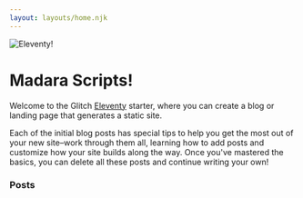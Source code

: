 ```yaml
---
layout: layouts/home.njk
---
```


<div class="illo-container">
  <img src="https://images.pngpngpng.com/aHR0cDovL3d3dy5wbmdtYXJ0LmNvbS9maWxlcy8xMy9NYWRhcmEtVWNoaWhhLVBORy1QaWMucG5n.png?w=700&webp=1" class="illustration" style="align: right" alt="Eleventy!">
</div>

# Madara Scripts!

Welcome to the Glitch [Eleventy](https://www.11ty.dev/) starter, where you can create a blog or landing page that generates a static site.

Each of the initial blog posts has special tips to help you get the most out of your new site–work through them all, learning how to add posts and customize how your site builds along the way. Once you've mastered the basics, you can delete all these posts and continue writing your own!

### Posts

